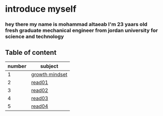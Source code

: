 # introduce myself 
### hey there my name is mohammad altaeab I'm 23 yaars old fresh graduate mechanical engineer from jordan university for science and technology
## Table of content
number|subject
------|----------
1|[growth mindset](growth_mindset)
2|[read01](read01)
3|[read02](read02)
4|[read03](read03)
5|[read04](read04)
